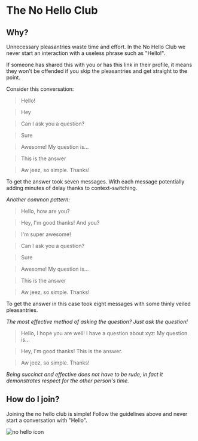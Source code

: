 # The No Hello Club

## Why?

Unnecessary pleasantries waste time and effort. In the No Hello Club we never start an interaction with a useless phrase such as "Hello!".

If someone has shared this with you or has this link in their profile, it means they won't be offended if you skip the pleasantries and get straight to the point.

Consider this conversation:

> Hello!

> Hey

> Can I ask you a question?

> Sure

> Awesome! My question is...

> This is the answer

> Aw jeez, so simple. Thanks!

To get the answer took seven messages. With each message potentially adding minutes of delay thanks to context-switching.

*Another common pattern:*

> Hello, how are you?

> Hey, I'm good thanks! And you?

> I'm super awesome!

> Can I ask you a question?

> Sure

> Awesome! My question is...

> This is the answer

> Aw jeez, so simple. Thanks!

To get the answer in this case took eight messages with some thinly veiled pleasantries.

*The most effective method of asking the question? Just ask the question!*

> Hello, I hope you are well!
> I have a question about xyz: My question is...

> Hey, I'm good thanks! This is the answer.

> Aw jeez, so simple. Thanks!

*Being succinct and effective does not have to be rude,
in fact it demonstrates respect for the other person's time.*

## How do I join?

Joining the no hello club is simple! Follow the guidelines above and never start a conversation with "Hello".

![no hello icon](/images/nohello.png)
